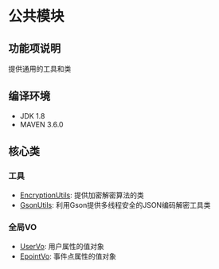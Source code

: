 # 公共模块

## 功能项说明
提供通用的工具和类

## 编译环境
- JDK 1.8
- MAVEN 3.6.0

## 核心类

### 工具

* [EncryptionUtils](./src/main/java/com/zwp/travelmemories/comm/utils/EncryptionUtils.java):
提供加密解密算法的类
* [GsonUtils](./src/main/java/com/zwp/travelmemories/comm/utils/GsonUtils.java):
利用Gson提供多线程安全的JSON编码解密工具类

### 全局VO

* [UserVo](./src/main/java/com/zwp/travelmemories/comm/vo/UserVo.java):
用户属性的值对象
* [EpointVo](./src/main/java/com/zwp/travelmemories/comm/vo/UserVo.java):
事件点属性的值对象


